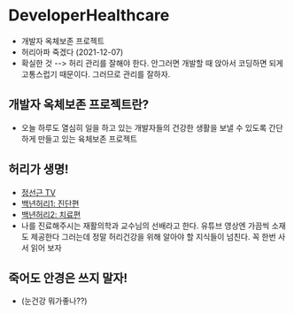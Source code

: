 # DeveloperHealthcare
- 개발자 옥체보존 프로젝트
- 허리아파 죽겠다 (2021-12-07)
- 확실한 것 --> 허리 관리를 잘해야 한다. 안그러면 개발할 때 앉아서 코딩하면 되게 고통스럽기 때문이다. 그러므로 관리를 잘하자.

## 개발자 옥체보존 프로젝트란?
- 오늘 하루도 열심히 일을 하고 있는 개발자들의 건강한 생활을 보낼 수 있도록 간단하게 만들고 있는 육체보존 프로젝트

## 허리가 생명! 
 - [정선근 TV](https://www.youtube.com/channel/UCfwHnETOc2DrYnBDPjxzKSA)
 - [백년허리1: 진단편](http://www.kyobobook.co.kr/product/detailViewKor.laf?mallGb=KOR&ejkGb=KOR&barcode=9791197437304)
 - [백년허리2: 치료편](http://www.kyobobook.co.kr/product/detailViewKor.laf?ejkGb=KOR&mallGb=KOR&barcode=9791197437311&orderClick=LAG&Kc=)
 - 나를 진료해주시는 재활의학과 교수님의 선배라고 한다. 유튜브 영상엔 가끔씩 소재도 제공한다 그러는데 정말 허리건강을 위해 알아야 할 지식들이 넘친다. 꼭 한번 사서 읽어 보자

## 죽어도 안경은 쓰지 말자!
 - (눈건강 뭐가좋나??)
